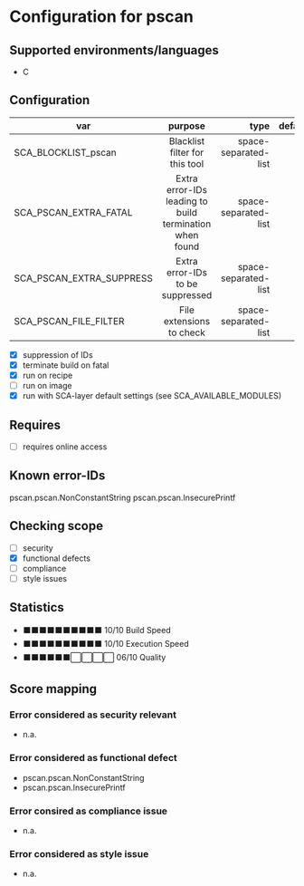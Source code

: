 # Configuration for pscan

## Supported environments/languages

* C

## Configuration

| var | purpose | type | default |
| ------------- |:-------------:| -----:| -----:
| SCA_BLOCKLIST_pscan | Blacklist filter for this tool | space-separated-list | ""
| SCA_PSCAN_EXTRA_FATAL | Extra error-IDs leading to build termination when found | space-separated-list | ""
| SCA_PSCAN_EXTRA_SUPPRESS | Extra error-IDs to be suppressed | space-separated-list | ""
| SCA_PSCAN_FILE_FILTER |  File extensions to check | space-separated-list | ".c"

* [x] suppression of IDs
* [x] terminate build on fatal
* [x] run on recipe
* [ ] run on image
* [x] run with SCA-layer default settings (see SCA_AVAILABLE_MODULES)

## Requires

* [ ] requires online access

## Known error-IDs

pscan.pscan.NonConstantString
pscan.pscan.InsecurePrintf

## Checking scope

* [ ] security
* [x] functional defects
* [ ] compliance
* [ ] style issues

## Statistics

* ⬛⬛⬛⬛⬛⬛⬛⬛⬛⬛ 10/10 Build Speed
* ⬛⬛⬛⬛⬛⬛⬛⬛⬛⬛ 10/10 Execution Speed
* ⬛⬛⬛⬛⬛⬛⬜⬜⬜⬜ 06/10 Quality

## Score mapping

### Error considered as security relevant

* n.a.

### Error considered as functional defect

* pscan.pscan.NonConstantString
* pscan.pscan.InsecurePrintf

### Error consired as compliance issue

* n.a.

### Error considered as style issue

* n.a.
